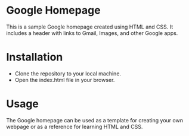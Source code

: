 #  Google Homepage 
This is a sample Google homepage created using HTML and CSS. It includes a header with links to Gmail, Images, and other Google apps.

# Installation
- Clone the repository to your local machine.
- Open the index.html file in your browser.
# Usage
The Google homepage can be used as a template for creating your own webpage or as a reference for learning HTML and CSS.
